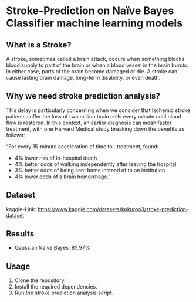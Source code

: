 # Stroke-Prediction on Naïve Bayes Classifier machine learning models

## What is a Stroke?

A stroke, sometimes called a brain attack, occurs when something blocks blood supply to part of the brain or when a blood vessel in the brain bursts. In either case, parts of the brain become damaged or die. A stroke can cause lasting brain damage, long-term disability, or even death.

## Why we need stroke prediction analysis?


This delay is particularly concerning when we consider that Ischemic stroke patients suffer the loss of two million brain cells every minute until blood flow is restored. In this context, an earlier diagnosis can mean faster treatment, with one Harvard Medical study breaking down the benefits as follows:

“For every 15-minute acceleration of time to…treatment, found:

* 4% lower risk of in-hospital death
* 4% better odds of walking independently after leaving the hospital
* 3% better odds of being sent home instead of to an institution
* 4% lower odds of a brain hemorrhage.”
## Dataset
kaggle-Link: https://www.kaggle.com/datasets/kukuroo3/stoke-prediction-dataset

## Results

* Gaussian Naive Bayes: 85.97%

## Usage

1. Clone the repository.
2. Install the required dependencies.
3. Run the stroke prediction analysis script.
